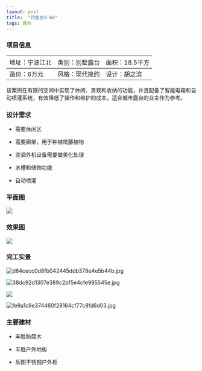 ```yaml
---
layout: post
title:  "钓鱼台9-60"
tags: 露台
---
```




### 项目信息

| <span style="font-weight:normal;">地址：宁波江北</span> | <span style="font-weight:normal;">类别：别墅露台</span> | <span style="font-weight:normal;">面积：18.5平方</span> |
| :------------------------------------------------------ | :------------------------------------------------------ | :------------------------------------------------------ |
| 造价：6万元                                             | 风格：现代简约                                          | 设计：胡之滨                                            |

该案例在有限的空间中实现了休闲、景观和收纳的功能，并且配备了智能电箱和自动喷灌系统，有效降低了操作和维护的成本，适合城市露台的业主作为参考。

### 设计需求

- 需要休闲区

- 需要廊架，用于种植爬藤植物
- 空调外机设备需要做美化处理
- 水槽和储物功能
- 自动喷灌

### 平面图

![](https://github.com/hzb661/hzb661.github.io/blob/main/images/diaoyutai9-60/wechat_2025-08-12_110148_203.png?raw=true)

### 效果图

![](https://github.com/hzb661/hzb661.github.io/blob/main/images/diaoyutai9-60/9e5b6ab7bf54998794282fc86dde7971.jpg?raw=true)

### 完工实景

![d64cecc0d8fb042445ddb379e4e5b44b.jpg](https://github.com/hzb661/hzb661.github.io/blob/main/images/diaoyutai9-60/d64cecc0d8fb042445ddb379e4e5b44b.jpg?raw=true)

![38dc92d1307e389c2bf5e4cfe995545e.jpg](https://github.com/hzb661/hzb661.github.io/blob/main/images/diaoyutai9-60/38dc92d1307e389c2bf5e4cfe995545e.jpg?raw=true)

![](https://github.com/hzb661/hzb661.github.io/blob/main/images/diaoyutai9-60/1.png?raw=true)

![fe9a1c9e374460f28164cf77c8fd6d03.jpg](https://github.com/hzb661/hzb661.github.io/blob/main/images/diaoyutai9-60/fe9a1c9e374460f28164cf77c8fd6d03.jpg?raw=true)

### 主要建材

- 丰胜防腐木

- 丰胜户外地板
- 乐图不锈钢户外柜